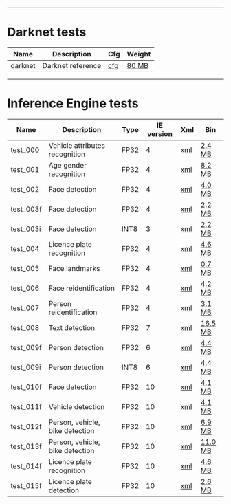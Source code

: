----------------------
Darknet tests
=============

| Name | Description | Cfg | Weight |
| --- | --- | --- | --- |
| darknet | Darknet reference | [cfg](https://github.com/pjreddie/darknet/blob/master/cfg/darknet.cfg) | [80 MB](https://pjreddie.com/media/files/darknet.weights) |

----------------------
Inference Engine tests
======================

| Name | Description | Type | IE version | Xml | Bin |
| --- | --- | --- | --- | --- | --- |
| test_000 | Vehicle attributes recognition | FP32 | 4 | [xml](https://download.01.org/opencv/2019/open_model_zoo/R1/models_bin/vehicle-attributes-recognition-barrier-0039/FP32/vehicle-attributes-recognition-barrier-0039.xml) | [2.4 MB](https://download.01.org/opencv/2019/open_model_zoo/R1/models_bin/vehicle-attributes-recognition-barrier-0039/FP32/vehicle-attributes-recognition-barrier-0039.bin) |
| test_001 | Age gender recognition | FP32 | 4 | [xml](https://download.01.org/opencv/2019/open_model_zoo/R1/models_bin/age-gender-recognition-retail-0013/FP32/age-gender-recognition-retail-0013.xml) | [8.2 MB](https://download.01.org/opencv/2019/open_model_zoo/R1/models_bin/age-gender-recognition-retail-0013/FP32/age-gender-recognition-retail-0013.bin) |
| test_002 | Face detection | FP32 | 4 | [xml](https://download.01.org/opencv/2019/open_model_zoo/R1/models_bin/face-detection-adas-0001/FP32/face-detection-adas-0001.xml) | [4.0 MB](https://download.01.org/opencv/2019/open_model_zoo/R1/models_bin/face-detection-adas-0001/FP32/face-detection-adas-0001.bin) |
| test_003f | Face detection | FP32 | 4 | [xml](https://download.01.org/opencv/2019/open_model_zoo/R1/models_bin/face-detection-retail-0004/FP32/face-detection-retail-0004.xml) | [2.2 MB](https://download.01.org/opencv/2019/open_model_zoo/R1/models_bin/face-detection-retail-0004/FP32/face-detection-retail-0004.bin) |
| test_003i | Face detection | INT8 | 3 | [xml](https://download.01.org/opencv/2019/open_model_zoo/R1/models_bin/face-detection-retail-0004/INT8/face-detection-retail-0004.xml) | [2.2 MB](https://download.01.org/opencv/2019/open_model_zoo/R1/models_bin/face-detection-retail-0004/INT8/face-detection-retail-0004.bin) |
| test_004 | Licence plate recognition | FP32 | 4 | [xml](https://download.01.org/opencv/2019/open_model_zoo/R1/models_bin/license-plate-recognition-barrier-0001/FP32/license-plate-recognition-barrier-0001.xml) | [4.6 MB](https://download.01.org/opencv/2019/open_model_zoo/R1/models_bin/license-plate-recognition-barrier-0001/FP32/license-plate-recognition-barrier-0001.bin) |
| test_005 | Face landmarks | FP32 | 4 | [xml](https://download.01.org/opencv/2019/open_model_zoo/R1/models_bin/landmarks-regression-retail-0009/FP32/landmarks-regression-retail-0009.xml) | [0.7 MB](https://download.01.org/opencv/2019/open_model_zoo/R1/models_bin/landmarks-regression-retail-0009/FP32/landmarks-regression-retail-0009.bin) |
| test_006 | Face reidentification | FP32 | 4 | [xml](https://download.01.org/opencv/2019/open_model_zoo/R1/models_bin/face-reidentification-retail-0095/FP32/face-reidentification-retail-0095.xml) | [4.2 MB](https://download.01.org/opencv/2019/open_model_zoo/R1/models_bin/face-reidentification-retail-0095/FP32/face-reidentification-retail-0095.bin) |
| test_007 | Person reidentification | FP32 | 4 | [xml](https://download.01.org/opencv/2019/open_model_zoo/R1/2019/person-reidentification-retail-0079/FP32/person-reidentification-retail-0079.xml) | [3.1 MB](https://download.01.org/opencv/2019/open_model_zoo/R1/2019/person-reidentification-retail-0079/FP32/person-reidentification-retail-0079.bin) |
| test_008 | Text detection | FP32 | 7 | [xml](https://download.01.org/opencv/2019/open_model_zoo/R1/2019/text-detection-0004/FP32/text-detection-0004.xml) | [16.5 MB](https://download.01.org/opencv/2019/open_model_zoo/R1/2019/text-detection-0004/FP32/text-detection-0004.bin) |
| test_009f | Person detection | FP32 | 6 | [xml](https://download.01.org/opencv/2019/open_model_zoo/R3/20190905_163000_models_bin/pedestrian-detection-adas-0002/FP32/pedestrian-detection-adas-0002.xml) | [4.4 MB](https://download.01.org/opencv/2019/open_model_zoo/R3/20190905_163000_models_bin/pedestrian-detection-adas-0002/FP32/pedestrian-detection-adas-0002.bin) |
| test_009i | Person detection | INT8 | 6 | [xml](https://download.01.org/opencv/2019/open_model_zoo/R3/20190905_163000_models_bin/pedestrian-detection-adas-0002/INT8/pedestrian-detection-adas-0002.xml) | [4.4 MB](https://download.01.org/opencv/2019/open_model_zoo/R3/20190905_163000_models_bin/pedestrian-detection-adas-0002/INT8/pedestrian-detection-adas-0002.bin) |
| test_010f | Face detection | FP32 | 10 | [xml](https://download.01.org/opencv/2019/open_model_zoo/R4/20200117_150000_models_bin/face-detection-retail-0005/FP32/face-detection-retail-0005.xml) | [4.1 MB](https://download.01.org/opencv/2019/open_model_zoo/R4/20200117_150000_models_bin/face-detection-retail-0005/FP32/face-detection-retail-0005.bin) |
| test_011f | Vehicle detection | FP32 | 10 | [xml](https://download.01.org/opencv/2019/open_model_zoo/R4/20200117_150000_models_bin/vehicle-detection-adas-0002/FP32/vehicle-detection-adas-0002.xml) | [4.1 MB](https://download.01.org/opencv/2019/open_model_zoo/R4/20200117_150000_models_bin/vehicle-detection-adas-0002/FP32/vehicle-detection-adas-0002.bin) |
| test_012f | Person, vehicle, bike detection | FP32 | 10 | [xml](https://download.01.org/opencv/2021/openvinotoolkit/2021.1/open_model_zoo/models_bin/1/person-vehicle-bike-detection-2002/FP32/person-vehicle-bike-detection-2002.xml) | [6.9 MB](https://download.01.org/opencv/2021/openvinotoolkit/2021.1/open_model_zoo/models_bin/1/person-vehicle-bike-detection-2002/FP32/person-vehicle-bike-detection-2002.bin) |
| test_013f | Person, vehicle, bike detection | FP32 | 10 | [xml](https://download.01.org/opencv/2021/openvinotoolkit/2021.1/open_model_zoo/models_bin/1/person-vehicle-bike-detection-crossroad-1016/FP32/person-vehicle-bike-detection-crossroad-1016.xml) | [11.0 MB](https://download.01.org/opencv/2021/openvinotoolkit/2021.1/open_model_zoo/models_bin/1/person-vehicle-bike-detection-crossroad-1016/FP32/person-vehicle-bike-detection-crossroad-1016.xml) |
| test_014f | Licence plate recognition | FP32 | 10 | [xml](https://download.01.org/opencv/2021/openvinotoolkit/2021.1/open_model_zoo/models_bin/2/license-plate-recognition-barrier-0001/FP32/license-plate-recognition-barrier-0001.xml) | [4.6 MB](https://download.01.org/opencv/2021/openvinotoolkit/2021.1/open_model_zoo/models_bin/2/license-plate-recognition-barrier-0001/FP32/license-plate-recognition-barrier-0001.bin) |
| test_015f | Licence plate detection | FP32 | 10 | [xml](https://download.01.org/opencv/2021/openvinotoolkit/2021.1/open_model_zoo/models_bin/2/vehicle-license-plate-detection-barrier-0106/FP32/vehicle-license-plate-detection-barrier-0106.xml) | [2.6 MB](https://download.01.org/opencv/2021/openvinotoolkit/2021.1/open_model_zoo/models_bin/2/vehicle-license-plate-detection-barrier-0106/FP32/vehicle-license-plate-detection-barrier-0106.bin) |

